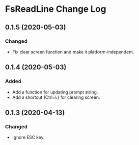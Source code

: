 # FsReadLine Change Log

## 0.1.5 (2020-05-03)

### Changed
- Fix clear screen function and make it platform-independent.

## 0.1.4 (2020-05-03)

### Added
- Add a function for updating prompt string.
- Add a shortcut (Ctrl+L) for clearing screen.

## 0.1.3 (2020-04-13)

### Changed
- Ignore ESC key.
